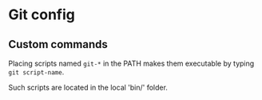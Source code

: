 # Git config

## Custom commands

Placing scripts named `git-*` in the PATH makes them executable
by typing `git script-name`.

Such scripts are located in the local 'bin/' folder.
